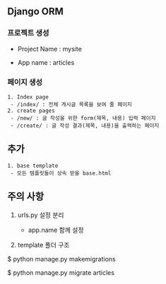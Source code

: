## Django ORM

### 프로젝트 생성

- Project Name : mysite

- App name : articles

  

###  페이지 생성

 	1. Index page
     - /index/ : 전체 게시글 목록을 보여 줄 페이지
 	2. create pages
     - /new/ : 글 작성을 위한 form(제목, 내용) 입력 페이지
     - /create/ : 글 작성 결과(제목, 내용)을 출력하는 페이지



## 추가

 	1. base template
     - 모든 템플릿들이 상속 받을 base.html



## 주의 사항

1. urls.py 설정 분리

   - app.name 함께 설정

     

2.  template 폴더 구조





$ python manage.py makemigrations



$ python manage.py migrate articles

